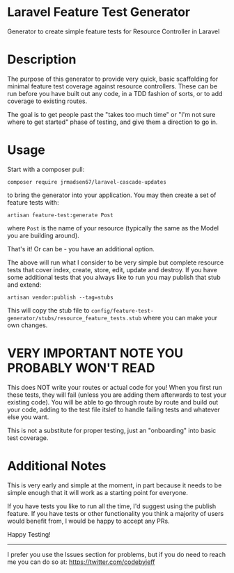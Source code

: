 # Laravel Feature Test Generator

Generator to create simple feature tests for Resource Controller in Laravel

# Description

The purpose of this generator to provide very quick, basic scaffolding for minimal feature test coverage against resource controllers. These can be run before you have built out any code, in a TDD fashion of sorts, or to add coverage to existing routes.

The goal is to get people past the "takes too much time" or "I'm not sure where to get started" phase of testing, and give them a direction to go in.

# Usage

Start with a composer pull:

`composer require jrmadsen67/laravel-cascade-updates`

to bring the generator into your application. You may then create a set of feature tests with:

`artisan feature-test:generate Post`

where `Post` is the name of your resource (typically the same as the Model you are building around).

That's it! Or can be - you have an additional option.

The above will run what I consider to be very simple but complete resource tests that cover index, create, store, edit, update and destroy. If you have some additional tests that you always like to run you may publish that stub and extend:

`artisan vendor:publish --tag=stubs`

This will copy the stub file to `config/feature-test-generator/stubs/resource_feature_tests.stub` where you can make your own changes.  

# VERY IMPORTANT NOTE YOU PROBABLY WON'T READ

This does NOT write your routes or actual code for you! When you first run these tests, they will fail (unless you are adding them afterwards to test your existing code). You will be able to go through route by route and build out your code, adding to the test file itslef to handle failing tests and whatever else you want. 

This is not a substitute for proper testing, just an "onboarding" into basic test coverage.

# Additional Notes

This is very early and simple at the moment, in part because it needs to be simple enough that it will work as a starting point for everyone.

If you have tests you like to run all the time, I'd suggest using the publish feature. If you have tests or other functionality you think a majority of users would benefit from, I would be happy to accept any PRs.


Happy Testing!

----

I prefer you use the Issues section for problems, but if you do need to reach me you can do so at: https://twitter.com/codebyjeff
